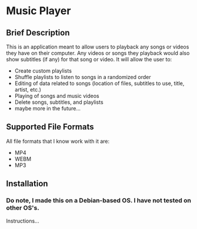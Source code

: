 # Music Player
## Brief Description
This is an application meant to allow users to playback any songs or videos they have on their computer. Any videos or songs they playback would also show subtitles (if any) for that song or video.
It will allow the user to:
- Create custom playlists
- Shuffle playlists to listen to songs in a randomized order
- Editing of data related to songs (location of files, subtitles to use, title, artist, etc.)
- Playing of songs and music videos
- Delete songs, subtitles, and playlists
- maybe more in the future...

## Supported File Formats
All file formats that I know work with it are:
- MP4
- WEBM
- MP3

## Installation
### Do note, I made this on a Debian-based OS. I have not tested on other OS's.
Instructions...
